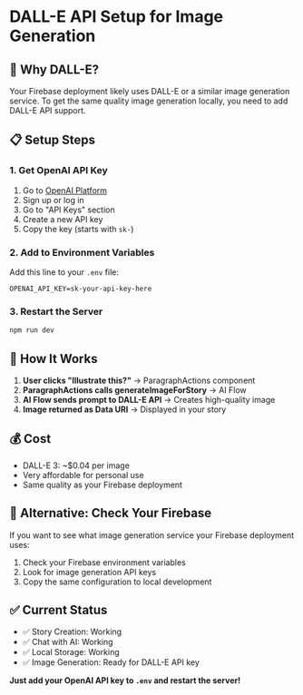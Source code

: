 # DALL-E API Setup for Image Generation

## 🎨 **Why DALL-E?**

Your Firebase deployment likely uses DALL-E or a similar image generation service. To get the same quality image generation locally, you need to add DALL-E API support.

## 📋 **Setup Steps**

### 1. Get OpenAI API Key
1. Go to [OpenAI Platform](https://platform.openai.com/)
2. Sign up or log in
3. Go to "API Keys" section
4. Create a new API key
5. Copy the key (starts with `sk-`)

### 2. Add to Environment Variables
Add this line to your `.env` file:

```env
OPENAI_API_KEY=sk-your-api-key-here
```

### 3. Restart the Server
```bash
npm run dev
```

## 🚀 **How It Works**

1. **User clicks "Illustrate this?"** → ParagraphActions component
2. **ParagraphActions calls generateImageForStory** → AI Flow
3. **AI Flow sends prompt to DALL-E API** → Creates high-quality image
4. **Image returned as Data URI** → Displayed in your story

## 💰 **Cost**

- DALL-E 3: ~$0.04 per image
- Very affordable for personal use
- Same quality as your Firebase deployment

## 🔧 **Alternative: Check Your Firebase**

If you want to see what image generation service your Firebase deployment uses:

1. Check your Firebase environment variables
2. Look for image generation API keys
3. Copy the same configuration to local development

## ✅ **Current Status**

- ✅ Story Creation: Working
- ✅ Chat with AI: Working  
- ✅ Local Storage: Working
- ✅ Image Generation: Ready for DALL-E API key

**Just add your OpenAI API key to `.env` and restart the server!** 